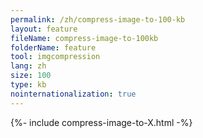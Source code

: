 ```yaml
---
permalink: /zh/compress-image-to-100-kb
layout: feature
fileName: compress-image-to-100kb
folderName: feature
tool: imgcompression
lang: zh
size: 100
type: kb
nointernationalization: true
---
```

{%- include compress-image-to-X.html -%}
      
